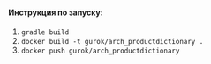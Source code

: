 
#### Инструкция по запуску:
1) `gradle build`
2) `docker build -t gurok/arch_productdictionary .`
3) `docker push gurok/arch_productdictionary`
